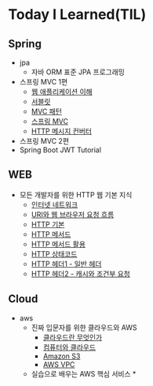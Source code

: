 # Today I Learned(TIL)

## Spring
* jpa
    * 자바 ORM 표준 JPA 프로그래밍
* 스프링 MVC 1편
    * [웹 애플리케이션 이해](https://github.com/qwe5507/TIL/blob/main/Spring/%EC%8A%A4%ED%94%84%EB%A7%81%20MVC%201%ED%8E%B8%20-%20%EB%B0%B1%EC%97%94%EB%93%9C%20%EC%9B%B9%20%EA%B0%9C%EB%B0%9C%20%ED%95%B5%EC%8B%AC%20%EA%B8%B0%EC%88%A0/01.%20%EC%9B%B9%20%EC%95%A0%ED%94%8C%EB%A6%AC%EC%BC%80%EC%9D%B4%EC%85%98%20%EC%9D%B4%ED%95%B4.md)
    * [서블릿](https://github.com/qwe5507/TIL/blob/main/Spring/%EC%8A%A4%ED%94%84%EB%A7%81%20MVC%201%ED%8E%B8%20-%20%EB%B0%B1%EC%97%94%EB%93%9C%20%EC%9B%B9%20%EA%B0%9C%EB%B0%9C%20%ED%95%B5%EC%8B%AC%20%EA%B8%B0%EC%88%A0/02.%20%EC%84%9C%EB%B8%94%EB%A6%BF.md)
    * [MVC 패턴](https://github.com/qwe5507/TIL/blob/main/Spring/%EC%8A%A4%ED%94%84%EB%A7%81%20MVC%201%ED%8E%B8%20-%20%EB%B0%B1%EC%97%94%EB%93%9C%20%EC%9B%B9%20%EA%B0%9C%EB%B0%9C%20%ED%95%B5%EC%8B%AC%20%EA%B8%B0%EC%88%A0/03.%20MVC%ED%8C%A8%ED%84%B4.md)
    * [스프링 MVC](https://github.com/qwe5507/TIL/blob/main/Spring/%EC%8A%A4%ED%94%84%EB%A7%81%20MVC%201%ED%8E%B8%20-%20%EB%B0%B1%EC%97%94%EB%93%9C%20%EC%9B%B9%20%EA%B0%9C%EB%B0%9C%20%ED%95%B5%EC%8B%AC%20%EA%B8%B0%EC%88%A0/04.%20%EC%8A%A4%ED%94%84%EB%A7%81%20MVC.md)
    * [HTTP 메시지 컨버터](https://github.com/qwe5507/TIL/blob/main/Spring/%EC%8A%A4%ED%94%84%EB%A7%81%20MVC%201%ED%8E%B8%20-%20%EB%B0%B1%EC%97%94%EB%93%9C%20%EC%9B%B9%20%EA%B0%9C%EB%B0%9C%20%ED%95%B5%EC%8B%AC%20%EA%B8%B0%EC%88%A0/05.%20HTTP%20%EB%A9%94%EC%8B%9C%EC%A7%80%20%EC%BB%A8%EB%B2%84%ED%84%B0.md)
* 스프링 MVC 2편
* Spring Boot JWT Tutorial

## WEB
* 모든 개발자를 위한 HTTP 웹 기본 지식
    * [인터넷 네트워크](https://github.com/qwe5507/TIL/blob/main/Web/%EB%AA%A8%EB%93%A0%20%EA%B0%9C%EB%B0%9C%EC%9E%90%EB%A5%BC%20%EC%9C%84%ED%95%9C%20HTTP%20%EC%9B%B9%20%EA%B8%B0%EB%B3%B8%20%EC%A7%80%EC%8B%9D/01.%20%EC%9D%B8%ED%84%B0%EB%84%B7%20%EB%84%A4%ED%8A%B8%EC%9B%8C%ED%81%AC.md)
    * [URI와 웹 브라우저 요청 흐름](https://github.com/qwe5507/TIL/blob/main/Web/%EB%AA%A8%EB%93%A0%20%EA%B0%9C%EB%B0%9C%EC%9E%90%EB%A5%BC%20%EC%9C%84%ED%95%9C%20HTTP%20%EC%9B%B9%20%EA%B8%B0%EB%B3%B8%20%EC%A7%80%EC%8B%9D/02.%20URI%EC%99%80%20%EC%9B%B9%20%EB%B8%8C%EB%9D%BC%EC%9A%B0%EC%A0%80%20%EC%9A%94%EC%B2%AD%20%ED%9D%90%EB%A6%84.md)
    * [HTTP 기본](https://github.com/qwe5507/TIL/blob/main/Web/%EB%AA%A8%EB%93%A0%20%EA%B0%9C%EB%B0%9C%EC%9E%90%EB%A5%BC%20%EC%9C%84%ED%95%9C%20HTTP%20%EC%9B%B9%20%EA%B8%B0%EB%B3%B8%20%EC%A7%80%EC%8B%9D/03.%20HTTP%20%EA%B8%B0%EB%B3%B8.md)
    * [HTTP 메서드](https://github.com/qwe5507/TIL/blob/main/Web/%EB%AA%A8%EB%93%A0%20%EA%B0%9C%EB%B0%9C%EC%9E%90%EB%A5%BC%20%EC%9C%84%ED%95%9C%20HTTP%20%EC%9B%B9%20%EA%B8%B0%EB%B3%B8%20%EC%A7%80%EC%8B%9D/04.%20HTTP%20%EB%A9%94%EC%84%9C%EB%93%9C.md)
    * [HTTP 메서드 활용](https://github.com/qwe5507/TIL/blob/main/Web/%EB%AA%A8%EB%93%A0%20%EA%B0%9C%EB%B0%9C%EC%9E%90%EB%A5%BC%20%EC%9C%84%ED%95%9C%20HTTP%20%EC%9B%B9%20%EA%B8%B0%EB%B3%B8%20%EC%A7%80%EC%8B%9D/05.%20HTTP%20%EB%A9%94%EC%84%9C%EB%93%9C%20%ED%99%9C%EC%9A%A9.md)
    * [HTTP 상태코드](https://github.com/qwe5507/TIL/blob/main/Web/%EB%AA%A8%EB%93%A0%20%EA%B0%9C%EB%B0%9C%EC%9E%90%EB%A5%BC%20%EC%9C%84%ED%95%9C%20HTTP%20%EC%9B%B9%20%EA%B8%B0%EB%B3%B8%20%EC%A7%80%EC%8B%9D/06.%20HTTP%20%EC%83%81%ED%83%9C%EC%BD%94%EB%93%9C.md)
    * [HTTP 헤더1 - 일반 헤더](https://github.com/qwe5507/TIL/blob/main/Web/%EB%AA%A8%EB%93%A0%20%EA%B0%9C%EB%B0%9C%EC%9E%90%EB%A5%BC%20%EC%9C%84%ED%95%9C%20HTTP%20%EC%9B%B9%20%EA%B8%B0%EB%B3%B8%20%EC%A7%80%EC%8B%9D/07.%20HTTP%20%ED%97%A4%EB%8D%941%20-%20%EC%9D%BC%EB%B0%98%20%ED%97%A4%EB%8D%94.md)
    * [HTTP 헤더2 - 캐시와 조건부 요청](https://github.com/qwe5507/TIL/blob/main/Web/%EB%AA%A8%EB%93%A0%20%EA%B0%9C%EB%B0%9C%EC%9E%90%EB%A5%BC%20%EC%9C%84%ED%95%9C%20HTTP%20%EC%9B%B9%20%EA%B8%B0%EB%B3%B8%20%EC%A7%80%EC%8B%9D/08.%20HTTP%20%ED%97%A4%EB%8D%942%20-%20%EC%BA%90%EC%8B%9C%EC%99%80%20%EC%A1%B0%EA%B1%B4%EB%B6%80%20%EC%9A%94%EC%B2%AD.md)

## Cloud
* aws
  * 진짜 입문자를 위한 클라우드와 AWS
    * [클라우드란 무엇인가](https://github.com/qwe5507/TIL/blob/main/Cloud/aws/%EC%A7%84%EC%A7%9C%20%EC%9E%85%EB%AC%B8%EC%9E%90%EB%A5%BC%20%EC%9C%84%ED%95%9C%20%ED%81%B4%EB%9D%BC%EC%9A%B0%EB%93%9C%EC%99%80%20AWS/01.%ED%81%B4%EB%9D%BC%EC%9A%B0%EB%93%9C%EB%9E%80%20%EB%AC%B4%EC%97%87%EC%9D%B8%EA%B0%80.md)
    * [컴퓨터와 클라우드](https://github.com/qwe5507/TIL/blob/main/Cloud/aws/%EC%A7%84%EC%A7%9C%20%EC%9E%85%EB%AC%B8%EC%9E%90%EB%A5%BC%20%EC%9C%84%ED%95%9C%20%ED%81%B4%EB%9D%BC%EC%9A%B0%EB%93%9C%EC%99%80%20AWS/02.%EC%BB%B4%ED%93%A8%ED%84%B0%EC%99%80%20%ED%81%B4%EB%9D%BC%EC%9A%B0%EB%93%9C.md)
    * [Amazon S3](https://github.com/qwe5507/TIL/blob/main/Cloud/aws/%EC%A7%84%EC%A7%9C%20%EC%9E%85%EB%AC%B8%EC%9E%90%EB%A5%BC%20%EC%9C%84%ED%95%9C%20%ED%81%B4%EB%9D%BC%EC%9A%B0%EB%93%9C%EC%99%80%20AWS/03.Amazon%20S3.md)
    * [AWS VPC](https://github.com/qwe5507/TIL/blob/main/Cloud/aws/%EC%A7%84%EC%A7%9C%20%EC%9E%85%EB%AC%B8%EC%9E%90%EB%A5%BC%20%EC%9C%84%ED%95%9C%20%ED%81%B4%EB%9D%BC%EC%9A%B0%EB%93%9C%EC%99%80%20AWS/04.AWS%20VPC.md)
  * 실습으로 배우는 AWS 핵심 서비스
    * 
